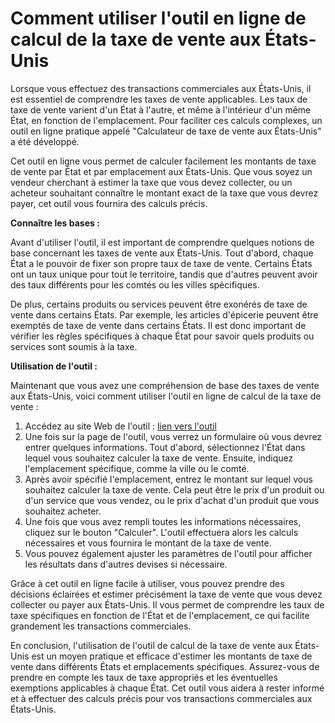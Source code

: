 Comment utiliser l'outil en ligne de calcul de la taxe de vente aux États-Unis
==============================================================================

Lorsque vous effectuez des transactions commerciales aux États-Unis, il est essentiel de comprendre les taxes de vente applicables. Les taux de taxe de vente varient d'un État à l'autre, et même à l'intérieur d'un même État, en fonction de l'emplacement. Pour faciliter ces calculs complexes, un outil en ligne pratique appelé "Calculateur de taxe de vente aux États-Unis" a été développé.

Cet outil en ligne vous permet de calculer facilement les montants de taxe de vente par État et par emplacement aux États-Unis. Que vous soyez un vendeur cherchant à estimer la taxe que vous devez collecter, ou un acheteur souhaitant connaître le montant exact de la taxe que vous devrez payer, cet outil vous fournira des calculs précis.

**Connaître les bases :**

Avant d'utiliser l'outil, il est important de comprendre quelques notions de base concernant les taxes de vente aux États-Unis. Tout d'abord, chaque État a le pouvoir de fixer son propre taux de taxe de vente. Certains États ont un taux unique pour tout le territoire, tandis que d'autres peuvent avoir des taux différents pour les comtés ou les villes spécifiques.

De plus, certains produits ou services peuvent être exonérés de taxe de vente dans certains États. Par exemple, les articles d'épicerie peuvent être exemptés de taxe de vente dans certains États. Il est donc important de vérifier les règles spécifiques à chaque État pour savoir quels produits ou services sont soumis à la taxe.

**Utilisation de l'outil :**

Maintenant que vous avez une compréhension de base des taxes de vente aux États-Unis, voici comment utiliser l'outil en ligne de calcul de la taxe de vente :

1. Accédez au site Web de l'outil : [lien vers l'outil](https://www.onlinecalculatorsfree.com/fr/financial/us-salary-tax-calculator.html)
2. Une fois sur la page de l'outil, vous verrez un formulaire où vous devrez entrer quelques informations. Tout d'abord, sélectionnez l'État dans lequel vous souhaitez calculer la taxe de vente. Ensuite, indiquez l'emplacement spécifique, comme la ville ou le comté.
3. Après avoir spécifié l'emplacement, entrez le montant sur lequel vous souhaitez calculer la taxe de vente. Cela peut être le prix d'un produit ou d'un service que vous vendez, ou le prix d'achat d'un produit que vous souhaitez acheter.
4. Une fois que vous avez rempli toutes les informations nécessaires, cliquez sur le bouton "Calculer". L'outil effectuera alors les calculs nécessaires et vous fournira le montant de la taxe de vente.
5. Vous pouvez également ajuster les paramètres de l'outil pour afficher les résultats dans d'autres devises si nécessaire.

Grâce à cet outil en ligne facile à utiliser, vous pouvez prendre des décisions éclairées et estimer précisément la taxe de vente que vous devez collecter ou payer aux États-Unis. Il vous permet de comprendre les taux de taxe spécifiques en fonction de l'État et de l'emplacement, ce qui facilite grandement les transactions commerciales.

En conclusion, l'utilisation de l'outil de calcul de la taxe de vente aux États-Unis est un moyen pratique et efficace d'estimer les montants de taxe de vente dans différents États et emplacements spécifiques. Assurez-vous de prendre en compte les taux de taxe appropriés et les éventuelles exemptions applicables à chaque État. Cet outil vous aidera à rester informé et à effectuer des calculs précis pour vos transactions commerciales aux États-Unis.